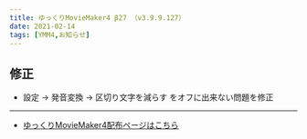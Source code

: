 ```yaml
---
title: ゆっくりMovieMaker4 β27 （v3.9.9.127）
date: 2021-02-14
tags: [YMM4,お知らせ]
---
```

## 修正
- 設定 → 発音変換 → 区切り文字を減らす をオフに出来ない問題を修正

---

- [ゆっくりMovieMaker4配布ページはこちら](../index.md)